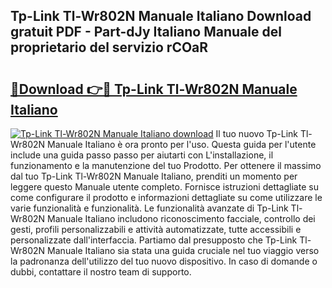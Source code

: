 ## Tp-Link Tl-Wr802N Manuale Italiano Download gratuit PDF - Part-dJy Italiano Manuale del proprietario del servizio rCOaR

# <h2><a href="http://dfb4mow.blite.top/?on=Tp-Link+Tl-Wr802N+Manuale+Italiano">🔗Download 👉🔴 Tp-Link Tl-Wr802N Manuale Italiano</a></h2>

[![Tp-Link Tl-Wr802N Manuale Italiano download](https://i.imgur.com/lujVjoI.png)](http://dfb4mow.blite.top/?on=Tp-Link+Tl-Wr802N+Manuale+Italiano)
Il tuo nuovo Tp-Link Tl-Wr802N Manuale Italiano è ora pronto per l'uso. Questa guida per l'utente include una guida passo passo per aiutarti con L'installazione, il funzionamento e la manutenzione del tuo Prodotto. Per ottenere il massimo dal tuo Tp-Link Tl-Wr802N Manuale Italiano, prenditi un momento per leggere questo Manuale utente completo. Fornisce istruzioni dettagliate su come configurare il prodotto e informazioni dettagliate su come utilizzare le varie funzionalità e funzionalità. Le funzionalità avanzate di Tp-Link Tl-Wr802N Manuale Italiano includono riconoscimento facciale, controllo dei gesti, profili personalizzabili e attività automatizzate, tutte accessibili e personalizzate dall'interfaccia. Partiamo dal presupposto che Tp-Link Tl-Wr802N Manuale Italiano sia stata una guida cruciale nel tuo viaggio verso la padronanza dell'utilizzo del tuo nuovo dispositivo. In caso di domande o dubbi, contattare il nostro team di supporto.
